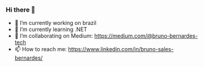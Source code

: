 ### Hi there 👋

- 🔭 I’m currently working on brazil
- 🌱 I’m currently learning .NET
- 👯 I’m collaborating on Medium: https://medium.com/@bruno-bernardes-tech
- 📫 How to reach me: https://www.linkedin.com/in/bruno-sales-bernardes/
